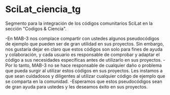 # SciLat_ciencia_tg
Segmento para la integración de los códigos comunitarios SciLat en la sección "Codigos & Ciencia".

-En MAB-3 nos complace compartir con ustedes algunos pseudocódigos de ejemplo que pueden ser de gran utilidad en sus proyectos. Sin embargo, nos gustaría dejar en claro que estos códigos son solo para fines de ayuda y colaboración, y cada usuario es responsable de comprobar y adaptar el código a sus necesidades específicas antes de utilizarlo en sus proyectos. 
-Por lo tanto, MAB-3 no se hace responsable de cualquier daño o problema que pueda surgir al utilizar estos códigos en sus proyectos. Les instamos a que sean cuidadosos y diligentes al utilizar cualquier código de ejemplo que se comparta en la comunidad.
-Esperamos que estos pseudocódigos sean de gran ayuda para ustedes y les deseamos éxito en sus proyectos.
